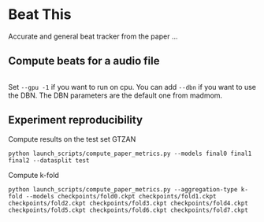 # Beat This
Accurate and general beat tracker from the paper ...

## Compute beats for a audio file

 ```python launch_scripts/predict.py --model final0 --audio-path path_to_audio_file
```

Set ```--gpu -1``` if you want to run on cpu.
You can add ```--dbn``` if you want to use the DBN. The DBN parameters are the default one from madmom.

## Experiment reproducibility
Compute results on the test set GTZAN

```
python launch_scripts/compute_paper_metrics.py --models final0 final1 final2 --datasplit test
```

Compute k-fold
```
python launch_scripts/compute_paper_metrics.py --aggregation-type k-fold --models checkpoints/fold0.ckpt checkpoints/fold1.ckpt checkpoints/fold2.ckpt checkpoints/fold3.ckpt checkpoints/fold4.ckpt checkpoints/fold5.ckpt checkpoints/fold6.ckpt checkpoints/fold7.ckpt 
```